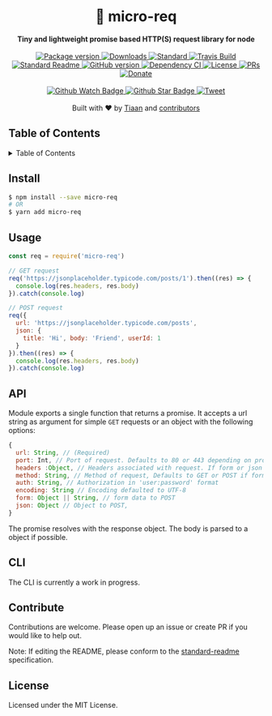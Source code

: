 <h1 align="center">📡 micro-req</h1>
<div align="center">
  <strong>Tiny and lightweight promise based HTTP(S) request library for node</strong>
</div>
<br>
<div align="center">
  <a href="https://npmjs.org/package/micro-req">
    <img src="https://img.shields.io/npm/v/micro-req.svg?style=flat-square" alt="Package version" />
  </a>
  <a href="https://npmjs.org/package/micro-req">
  <img src="https://img.shields.io/npm/dm/micro-req.svg?style=flat-square" alt="Downloads" />
  </a>
  <a href="https://github.com/feross/standard">
    <img src="https://img.shields.io/badge/code%20style-standard-brightgreen.svg?style=flat-square" alt="Standard" />
  </a>
  <a href="https://travis-ci.org/tiaanduplessis/micro-req">
    <img src="https://img.shields.io/travis/tiaanduplessis/micro-req.svg?style=flat-square" alt="Travis Build" />
  </a>
  <a href="https://github.com/RichardLitt/standard-readme)">
    <img src="https://img.shields.io/badge/standard--readme-OK-green.svg?style=flat-square" alt="Standard Readme" />
  </a>
  <a href="https://badge.fury.io/gh/tiaanduplessis%2Fmicro-req">
    <img src="https://badge.fury.io/gh/tiaanduplessis%2Fmicro-req.svg?style=flat-square" alt="GitHub version" />
  </a>
  <a href="https://dependencyci.com/github/tiaanduplessis/micro-req">
    <img src="https://dependencyci.com/github/tiaanduplessis/micro-req/badge?style=flat-square" alt="Dependency CI" />
  </a>
  <a href="https://github.com/tiaanduplessis/micro-req/blob/master/LICENSE">
    <img src="https://img.shields.io/npm/l/micro-req.svg?style=flat-square" alt="License" />
  </a>
  <a href="http://makeapullrequest.com">
    <img src="https://img.shields.io/badge/PRs-welcome-brightgreen.svg?style=flat-square" alt="PRs" />
  </a>
  <a href="https://www.paypal.me/tiaanduplessis/1">
    <img src="https://img.shields.io/badge/$-support-green.svg?style=flat-square" alt="Donate" />
  </a>
</div>
<br>
<div align="center">
  <a href="https://github.com/tiaanduplessis/micro-req/watchers">
    <img src="https://img.shields.io/github/watchers/tiaanduplessis/micro-req.svg?style=social" alt="Github Watch Badge" />
  </a>
  <a href="https://github.com/tiaanduplessis/micro-req/stargazers">
    <img src="https://img.shields.io/github/stars/tiaanduplessis/micro-req.svg?style=social" alt="Github Star Badge" />
  </a>
  <a href="https://twitter.com/intent/tweet?text=Check%20out%20micro-req!%20https://github.com/tiaanduplessis/micro-req%20%F0%9F%91%8D">
    <img src="https://img.shields.io/twitter/url/https/github.com/tiaanduplessis/micro-req.svg?style=social" alt="Tweet" />
  </a>
</div>
<br>
<div align="center">
  Built with ❤︎ by <a href="tiaanduplessis.co.za">Tiaan</a> and <a href="https://github.com/tiaanduplessis/micro-req/graphs/contributors">contributors</a>
</div>

<h2>Table of Contents</h2>
<details>
  <summary>Table of Contents</summary>
  <li><a href="#install">Install</a></li>
  <li><a href="#usage">Usage</a></li>
  <li><a href="#api">API</a></li>
  <li><a href="#cli">CLI</a></li>
  <li><a href="#contribute">Contribute</a></li>
  <li><a href="#license">License</a></li>
</details>

## Install

```sh
$ npm install --save micro-req
# OR
$ yarn add micro-req
```

## Usage

```js
const req = require('micro-req')

// GET request
req('https://jsonplaceholder.typicode.com/posts/1').then((res) => {
  console.log(res.headers, res.body)
}).catch(console.log)

// POST request
req({
  url: 'https://jsonplaceholder.typicode.com/posts',
  json: {
    title: 'Hi', body: 'Friend', userId: 1
  }
}).then((res) => {
  console.log(res.headers, res.body)
}).catch(console.log)

```

## API

Module exports a single function that returns a promise. It accepts a url string as argument for simple `GET` requests or an object with the following options:

```js
{
  url: String, // (Required)
  port: Int, // Port of request. Defaults to 80 or 443 depending on protocol
  headers :Object, // Headers associated with request. If form or json property provided, correct headers will be added
  method: String, // Method of request, Defaults to GET or POST if form or json property provided
  auth: String, // Authorization in 'user:password' format
  encoding: String // Encoding defaulted to UTF-8
  form: Object || String, // form data to POST
  json: Object // Object to POST,
}
```

The promise resolves with the response object. The body is parsed to a object if possible.

## CLI

The CLI is currently a work in progress.

## Contribute

Contributions are welcome. Please open up an issue or create PR if you would like to help out.

Note: If editing the README, please conform to the [standard-readme](https://github.com/RichardLitt/standard-readme) specification.

## License

Licensed under the MIT License.
